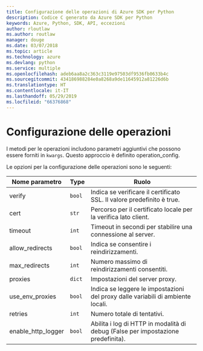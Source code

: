 ```yaml
---
title: Configurazione delle operazioni di Azure SDK per Python
description: Codice C generato da Azure SDK per Python
keywords: Azure, Python, SDK, API, eccezioni
author: rloutlaw
ms.author: routlaw
manager: douge
ms.date: 03/07/2018
ms.topic: article
ms.technology: azure
ms.devlang: python
ms.service: multiple
ms.openlocfilehash: adeb6aa8a2c363c3119e97503df9536fb0633b4c
ms.sourcegitcommit: 434186988284e0a8268a9de11645912a81226d6b
ms.translationtype: HT
ms.contentlocale: it-IT
ms.lasthandoff: 05/29/2019
ms.locfileid: "66376868"
---
```

# <a name="operation-config"></a>Configurazione delle operazioni 

I metodi per le operazioni includono parametri aggiuntivi che possono essere forniti in `kwargs`. Questo approccio è definito operation_config.

Le opzioni per la configurazione delle operazioni sono le seguenti:

|Nome parametro|Type|Ruolo|
|----------------------|------|---------------|
| verify |`bool`|Indica se verificare il certificato SSL. Il valore predefinito è true.|
|  cert |`str`| Percorso per il certificato locale per la verifica lato client.|
|  timeout |`int`| Timeout in secondi per stabilire una connessione al server.|
|  allow_redirects |`bool` | Indica se consentire i reindirizzamenti.|
|  max_redirects  |`int`| Numero massimo di reindirizzamenti consentiti.|
|  proxies  |`dict` |Impostazioni del server proxy.|
|  use_env_proxies |`bool` |Indica se leggere le impostazioni del proxy dalle variabili di ambiente locali.|
|  retries  |`int` | Numero totale di tentativi.|
|  enable_http_logger | `bool`| Abilita i log di HTTP in modalità di debug (False per impostazione predefinita).|
